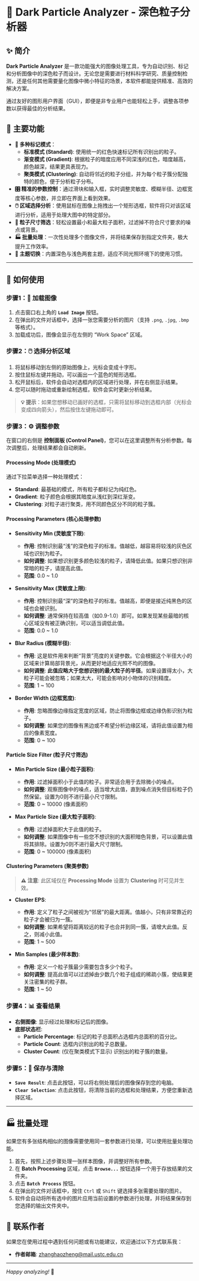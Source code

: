 # 🔬 Dark Particle Analyzer - 深色粒子分析器

## ✨ 简介

**Dark Particle Analyzer** 是一款功能强大的图像处理工具，专为自动识别、标记和分析图像中的深色粒子而设计。无论您是需要进行材料科学研究、质量控制检测，还是任何其他需要量化图像中微小特征的场景，本软件都能提供精准、高效的解决方案。

通过友好的图形用户界面（GUI），即便是非专业用户也能轻松上手，调整各项参数以获得最佳的分析结果。

## 🌟 主要功能

- **🎨 多种标记模式**：
  - **标准模式 (Standard)**: 使用统一的红色快速标记所有识别出的粒子。
  - **渐变模式 (Gradient)**: 根据粒子的暗度应用不同深浅的红色，暗度越高，颜色越深，结果更具表现力。
  - **聚类模式 (Clustering)**: 自动将邻近的粒子分组，并为每个粒子簇分配独特的颜色，便于分析粒子分布。
- **🎛️ 精准的参数控制**：通过滑块和输入框，实时调整灵敏度、模糊半径、边框宽度等核心参数，并立即在界面上看到效果。
- **🖱️ 区域选择分析**：使用鼠标在图像上拖拽出一个矩形选框，软件将只对该区域进行分析，适用于处理大图中的特定部分。
- **🔬 粒子尺寸筛选**：轻松设置最小和最大粒子面积，过滤掉不符合尺寸要求的噪点或背景。
- **🏭 批量处理**：一次性处理多个图像文件，并将结果保存到指定文件夹，极大提升工作效率。
- **🎨 主题切换**：内置深色与浅色两套主题，适应不同光照环境下的使用习惯。

---

## 🚀 如何使用

### 步骤1：📂 加载图像

1.  点击窗口右上角的 **`Load Image`** 按钮。
2.  在弹出的文件对话框中，选择一张您需要分析的图片（支持 `.png`, `.jpg`, `.bmp` 等格式）。
3.  加载成功后，图像会显示在左侧的 “Work Space” 区域。

### 步骤2：🖱️ 选择分析区域

1.  将鼠标移动到左侧的原始图像上，光标会变成十字形。
2.  按住鼠标左键并拖动，可以画出一个蓝色的矩形选框。
3.  松开鼠标后，软件会自动对选框内的区域进行处理，并在右侧显示结果。
4.  您可以随时拖动或重新绘制选框，软件会实时更新分析结果。

> **💡 提示**：如果您想移动已画好的选框，只需将鼠标移动到选框内部（光标会变成四向箭头），然后按住左键拖动即可。

### 步骤3：⚙️ 调整参数

在窗口的右侧是 **控制面板 (Control Panel)**，您可以在这里调整所有分析参数。每次调整后，处理结果都会自动刷新。

#### Processing Mode (处理模式)

通过下拉菜单选择一种处理模式：

- **Standard**: 最基础的模式，所有粒子都标记为纯红色。
- **Gradient**: 粒子颜色会根据其暗度从浅红到深红渐变。
- **Clustering**: 对粒子进行聚类，用不同颜色区分不同的粒子簇。

#### Processing Parameters (核心处理参数)

- **Sensitivity Min (灵敏度下限)**:
  - **作用**: 控制识别最“浅”的深色粒子的标准。值越低，越容易将较浅的灰色区域也识别为粒子。
  - **如何调整**: 如果想识别更多颜色较浅的粒子，请降低此值。如果只想识别非常暗的粒子，请提高此值。
  - **范围**: 0.0 ~ 1.0

- **Sensitivity Max (灵敏度上限)**:
  - **作用**: 控制识别最“深”的深色粒子的标准。值越高，即便是接近纯黑色的区域也会被识别。
  - **如何调整**: 通常保持在较高值（如0.9-1.0）即可。如果发现某些最暗的核心区域没有被正确识别，可以适当调低此值。
  - **范围**: 0.0 ~ 1.0

- **Blur Radius (模糊半径)**:
  - **作用**: 这是软件用来判断“背景”亮度的关键参数。它会根据这个半径大小的区域来计算局部背景光，从而更好地适应光照不均的图像。
  - **如何调整**: **此值应略大于您想识别的最大粒子的半径**。如果设置得太小，大粒子可能会被忽略；如果太大，可能会影响对小物体的识别精度。
  - **范围**: 1 ~ 100

- **Border Width (边框宽度)**:
  - **作用**: 忽略图像边缘指定宽度的区域，防止将图像边框或边缘伪影识别为粒子。
  - **如何调整**: 如果您的图像有黑边或不希望分析边缘区域，请将此值设置为相应的像素宽度。
  - **范围**: 0 ~ 100

#### Particle Size Filter (粒子尺寸筛选)

- **Min Particle Size (最小粒子面积)**:
  - **作用**: 过滤掉面积小于此值的粒子。非常适合用于去除微小的噪点。
  - **如何调整**: 观察图像中的噪点，适当增大此值，直到噪点消失但目标粒子仍然保留。设置为0则不进行最小尺寸限制。
  - **范围**: 0 ~ 10000 (像素面积)

- **Max Particle Size (最大粒子面积)**:
  - **作用**: 过滤掉面积大于此值的粒子。
  - **如何调整**: 如果图像中有一些您不想识别的大面积暗色背景，可以设置此值将其排除。设置为0则不进行最大尺寸限制。
  - **范围**: 0 ~ 100000 (像素面积)

#### Clustering Parameters (聚类参数)

> **⚠️ 注意**: 此区域仅在 **Processing Mode** 设置为 **Clustering** 时可见并生效。

- **Cluster EPS**:
  - **作用**: 定义了粒子之间被视为“邻居”的最大距离。值越小，只有非常靠近的粒子才会被归为一簇。
  - **如何调整**: 如果希望将距离较远的粒子也合并到同一簇，请增大此值。反之，则减小此值。
  - **范围**: 1 ~ 500

- **Min Samples (最少样本数)**:
  - **作用**: 定义一个粒子簇最少需要包含多少个粒子。
  - **如何调整**: 提高此值可以过滤掉由少数几个粒子组成的稀疏小簇，使结果更关注密集的粒子群。
  - **范围**: 1 ~ 50

### 步骤4：📊 查看结果

- **右侧图像**: 显示经过处理和标记后的图像。
- **底部状态栏**:
  - **Particle Percentage**: 标记的粒子总面积占选框内总面积的百分比。
  - **Particle Count**: 选框内识别出的粒子总数量。
  - **Cluster Count**: (仅在聚类模式下显示) 识别出的粒子簇的数量。

### 步骤5：💾 保存与清除

- **`Save Result`**: 点击此按钮，可以将右侧处理后的图像保存到您的电脑。
- **`Clear Selection`**: 点击此按钮，将清除当前的选框和处理结果，方便您重新选择区域。

---

## 🏭 批量处理

如果您有多张结构相似的图像需要使用同一套参数进行处理，可以使用批量处理功能。

1.  首先，按照上述步骤处理一张样本图像，并调整好所有参数。
2.  在 **Batch Processing** 区域，点击 **`Browse...`** 按钮选择一个用于存放结果的文件夹。
3.  点击 **`Batch Process`** 按钮。
4.  在弹出的文件对话框中，按住 `Ctrl` 或 `Shift` 键选择多张需要处理的图片。
5.  软件会自动将所有选中的图片应用当前设置的参数进行处理，并将结果保存到您选择的输出文件夹中。

## 📧 联系作者

如果您在使用过程中遇到任何问题或有功能建议，欢迎通过以下方式联系我：

- **作者邮箱**: zhanghaozheng@mail.ustc.edu.cn

---
*Happy analyzing!* 🎉
